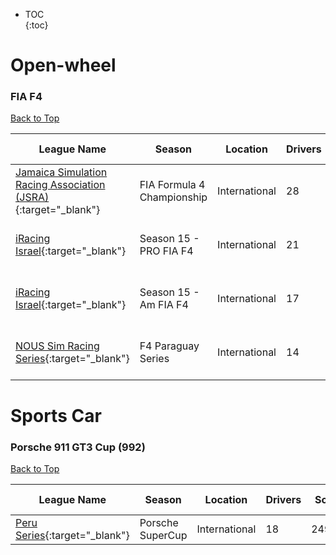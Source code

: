 * TOC  
{:toc}

# Open-wheel

### FIA F4

[Back to Top](#)  

| League Name | Season | Location | Drivers | SoF | Setup | Upcoming Race | New York | London | Sydney |
|--------------------------------------------------------------------------------------------------------------------------------------------|--------------------------|-------------|-------|----|-----|-----------------------------|------------------------|------------------------|-------------------------|
|[Jamaica Simulation Racing Association \(JSRA\)](https://members.iracing.com/membersite/member/LeagueView.do?league=11037){:target="_blank"} |FIA Formula 4 Championship |International |28 |1667 | | | | | |
|[iRacing Israel](https://members.iracing.com/membersite/member/LeagueView.do?league=3928){:target="_blank"} |Season 15 \- PRO FIA F4 |International |21 |2088 | |Motorsport Arena Oschersleben |Mon, July 01 01:30PM EDT |Mon, July 01 06:30PM BST |Tue, July 02 03:30AM AEST |
|[iRacing Israel](https://members.iracing.com/membersite/member/LeagueView.do?league=3928){:target="_blank"} |Season 15 \- Am FIA F4 |International |17 |1221 | |Motorsport Arena Oschersleben |Mon, July 01 12:30PM EDT |Mon, July 01 05:30PM BST |Tue, July 02 02:30AM AEST |
|[NOUS Sim Racing Series](https://members.iracing.com/membersite/member/LeagueView.do?league=11152){:target="_blank"} |F4 Paraguay Series |International |14 |1351 |Fixed |Okayama International Circuit |Tue, July 02 09:40PM EDT |Wed, July 03 02:40AM BST |Wed, July 03 11:40AM AEST |

# Sports Car

### Porsche 911 GT3 Cup (992)

[Back to Top](#)  

| League Name | Season | Location | Drivers | SoF | Setup | Upcoming Race | New York | London | Sydney |
|---------------------------------------------------------------------------------------------------------|----------------|-------------|-------|----|-----|-------------|--------|------|------|
|[Peru Series](https://members.iracing.com/membersite/member/LeagueView.do?league=10169){:target="_blank"} |Porsche SuperCup |International |18 |2491 | | | | | |

